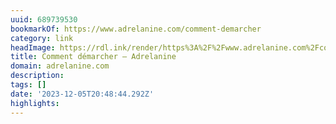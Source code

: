 ```yaml
---
uuid: 689739530
bookmarkOf: https://www.adrelanine.com/comment-demarcher
category: link
headImage: https://rdl.ink/render/https%3A%2F%2Fwww.adrelanine.com%2Fcomment-demarcher
title: Comment démarcher — Adrelanine
domain: adrelanine.com
description:
tags: []
date: '2023-12-05T20:48:44.292Z'
highlights:
---
```




